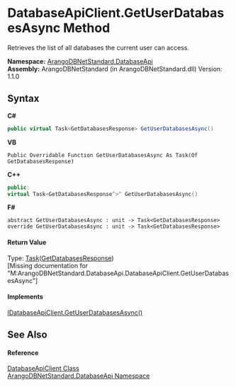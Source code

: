 # DatabaseApiClient.GetUserDatabasesAsync Method 
 

Retrieves the list of all databases the current user can access.

**Namespace:**&nbsp;<a href="8ff26d37-924f-7675-e479-50002d06bb9e">ArangoDBNetStandard.DatabaseApi</a><br />**Assembly:**&nbsp;ArangoDBNetStandard (in ArangoDBNetStandard.dll) Version: 1.1.0

## Syntax

**C#**<br />
``` C#
public virtual Task<GetDatabasesResponse> GetUserDatabasesAsync()
```

**VB**<br />
``` VB
Public Overridable Function GetUserDatabasesAsync As Task(Of GetDatabasesResponse)
```

**C++**<br />
``` C++
public:
virtual Task<GetDatabasesResponse^>^ GetUserDatabasesAsync()
```

**F#**<br />
``` F#
abstract GetUserDatabasesAsync : unit -> Task<GetDatabasesResponse> 
override GetUserDatabasesAsync : unit -> Task<GetDatabasesResponse> 
```


#### Return Value
Type: <a href="https://docs.microsoft.com/dotnet/api/system.threading.tasks.task-1" target="_blank" rel="noopener noreferrer">Task</a>(<a href="42821fa2-d0a4-ea1e-0536-4ac1a1d5f0bb">GetDatabasesResponse</a>)<br />\[Missing <returns> documentation for "M:ArangoDBNetStandard.DatabaseApi.DatabaseApiClient.GetUserDatabasesAsync"\]

#### Implements
<a href="fbbb7047-5358-8be8-7403-a6298971131f">IDatabaseApiClient.GetUserDatabasesAsync()</a><br />

## See Also


#### Reference
<a href="5bc4e530-c688-14e5-3167-50be3b3b1173">DatabaseApiClient Class</a><br /><a href="8ff26d37-924f-7675-e479-50002d06bb9e">ArangoDBNetStandard.DatabaseApi Namespace</a><br />